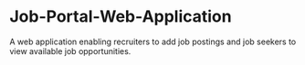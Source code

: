 # Job-Portal-Web-Application
A web application enabling recruiters to add job postings and job seekers to view available job opportunities.
